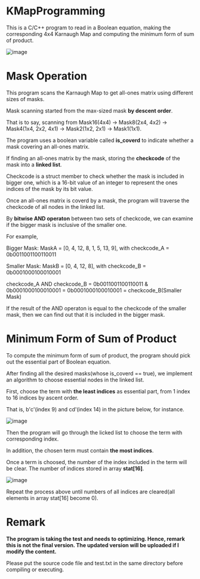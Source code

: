 # KMapProgramming
This is a C/C++ program to read in a Boolean equation, making the corresponding 4x4 Karnaugh Map and computing the minimum form of sum of product.

![image](https://user-images.githubusercontent.com/76551322/135667688-34066d2e-cb52-4dce-a72d-77506a09dc6e.png)

# Mask Operation
This program scans the Karnaugh Map to get all-ones matrix using different sizes of masks.

Mask scanning started from the max-sized mask **by descent order**.

That is to say, scanning from Mask16(4x4) -> Mask8(2x4, 4x2) -> Mask4(1x4, 2x2, 4x1) -> Mask2(1x2, 2x1) -> Mask1(1x1).

The program uses a boolean variable called **is_coverd** to indicate whether a mask covering an all-ones matrix.

If finding an all-ones matrix by the mask, storing the **checkcode** of the mask into a **linked list**.

Checkcode is a struct member to check whether the mask is included in bigger one, which is a 16-bit value of an integer to represent the ones indices of the mask by its bit value.

Once an all-ones matrix is coverd by a mask, the program will traverse the checkcode of all nodes in the linked list.

By **bitwise AND operaton** between two sets of checkcode, we can examine if the bigger mask is inclusive of the smaller one.

For example,

Bigger Mask: MaskA = [0, 4, 12, 8, 1, 5, 13, 9], with checkcode_A = 0b0011001100110011

Smaller Mask:  MaskB = [0, 4, 12, 8], with checkcode_B = 0b0001000100010001

checkcode_A AND checkcode_B = 0b0011001100110011 & 0b0001000100010001 = 0b0001000100010001 = checkcode_B(Smaller Mask)

If the result of the AND operaton is equal to the checkcode of the smaller mask, then we can find out that it is included in the bigger mask.

# Minimum Form of Sum of Product
To compute the minimum form of sum of product, the program should pick out the essential part of Boolean equation.

After finding all the desired masks(whose is_coverd == true), we implement an algorithm to choose essential nodes in the linked list.

First, choose the term with **the least indices** as essential part, from 1 index to 16 indices by ascent order.

That is, b'c'(index 9) and cd'(index 14) in the picture below, for instance.

![image](https://user-images.githubusercontent.com/76551322/135664044-4112cc78-7f38-4fbb-abfe-fdeded7c3f28.png)

Then the program will go through the licked list to choose the term with corresponding index.

In addition, the chosen term must contain **the most indices**.

Once a term is choosed, the number of the index included in the term will be clear. The number of indices stored in array **stat[16]**.

![image](https://user-images.githubusercontent.com/76551322/135666215-4cbbebdf-f826-4368-a43e-592269b93c08.png)

Repeat the process above until numbers of all indices are cleared(all elements in array stat[16] become 0).

# Remark
**The program is taking the test and needs to optimizing. Hence, remark this is not the final version.
The updated version will be uploaded if I modify the content.**

Please put the source code file and test.txt in the same directory before compiling or executing.

